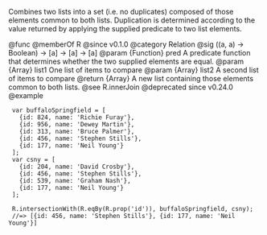 Combines two lists into a set (i.e. no duplicates) composed of those
elements common to both lists. Duplication is determined according to the
value returned by applying the supplied predicate to two list elements.

@func
@memberOf R
@since v0.1.0
@category Relation
@sig ((a, a) -> Boolean) -> [a] -> [a] -> [a]
@param {Function} pred A predicate function that determines whether
       the two supplied elements are equal.
@param {Array} list1 One list of items to compare
@param {Array} list2 A second list of items to compare
@return {Array} A new list containing those elements common to both lists.
@see R.innerJoin
@deprecated since v0.24.0
@example

     var buffaloSpringfield = [
       {id: 824, name: 'Richie Furay'},
       {id: 956, name: 'Dewey Martin'},
       {id: 313, name: 'Bruce Palmer'},
       {id: 456, name: 'Stephen Stills'},
       {id: 177, name: 'Neil Young'}
     ];
     var csny = [
       {id: 204, name: 'David Crosby'},
       {id: 456, name: 'Stephen Stills'},
       {id: 539, name: 'Graham Nash'},
       {id: 177, name: 'Neil Young'}
     ];

     R.intersectionWith(R.eqBy(R.prop('id')), buffaloSpringfield, csny);
     //=> [{id: 456, name: 'Stephen Stills'}, {id: 177, name: 'Neil Young'}]
